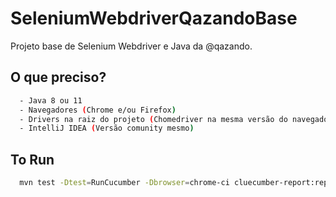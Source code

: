 
# SeleniumWebdriverQazandoBase

Projeto base de Selenium Webdriver e Java da @qazando.



## O que preciso?


```bash
  - Java 8 ou 11
  - Navegadores (Chrome e/ou Firefox)
  - Drivers na raiz do projeto (Chomedriver na mesma versão do navegador)
  - IntelliJ IDEA (Versão comunity mesmo)
```


## To Run

```bash
  mvn test -Dtest=RunCucumber -Dbrowser=chrome-ci cluecumber-report:reporting

```

